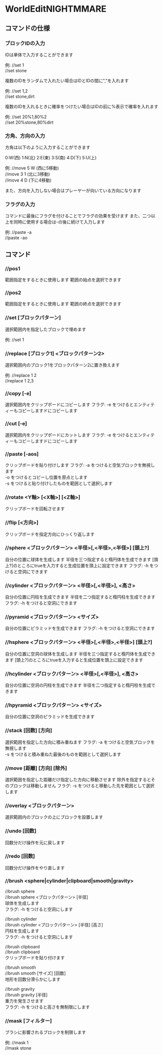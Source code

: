 # WorldEditNIGHTMMARE

## コマンドの仕様

### ブロックIDの入力

IDは単体で入力することができます

例: //set 1  
    //set stone  

複数のIDをランダムで入れたい場合はIDとIDの間に","を入れます

例: //set 1,2  
    //set stone,dirt  

複数のIDを入れるときに確率をつけたい場合はIDの前に%表示で確率を入れます

例: //set 20%1,80%2  
    //set 20%stone,80%dirt  

### 方角、方向の入力

方角は以下のように入力することができます

0:W(西) 1:N(北) 2:E(東) 3:S(南)
4:D(下) 5:U(上)

例: //move 5 W (西に5移動)  
    //move 3 1 (北に3移動)  
    //move 4 D (下に4移動)  

また、方向を入力しない場合はプレーヤーが向いている方向になります

### フラグの入力

コマンドに最後にフラグを付けることでフラグの効果を受けます
また、二つ以上を同時に使用する場合は-の後に続けて入力します

例: //paste -a  
    //paste -ao  


## コマンド

### //pos1
範囲指定をするときに使用します
範囲の始点を選択できます

### //pos2
範囲指定をするときに使用します
範囲の終点を選択できます

### //set [ブロックパターン]
選択範囲内を指定したブロックで埋めます

例: //set 1  

### //replace [ブロック1] <ブロックパターン2>
選択範囲内のブロック1をブロックパターン2に置き換えます

例: //replace 1 2  
    //replace 1 2,3  

### //copy [-e]
選択範囲内をクリップボードにコピーします
フラグ: -e をつけるとエンティティーもコピーしますドにコピーします

### //cut [-e]
選択範囲内をクリップボードにカットします
フラグ: -e をつけるとエンティティーもコピーしますドにコピーします

### //paste [-aos]
クリップボードを貼り付けします
フラグ: -a をつけると空気ブロックを無視します  
        -o をつけるとコピーし位置を原点とします  
        -s をつけると貼り付けしたものを範囲として選択します  

### //rotate <Y軸> [<X軸>] [<Z軸>]
クリップボードを回転させます

### //flip [<方向>]
クリップボードを指定方向にひっくり返します

### //sphere <ブロックパターン> <半径>[,<半径>,<半径>] [頭上?]
自分の位置に球体を生成します
半径を三つ指定すると楕円体を生成できます
[頭上?]のところにtrueを入力すると生成位置を頭上に設定できます
フラグ: -h をつけると空洞にできます

### //cylinder <ブロックパターン> <半径>[,<半径>], <高さ>
自分の位置に円柱を生成できます
半径を二つ指定すると楕円柱を生成できます
フラグ: -h をつけると空洞にできます

### //pyramid <ブロックパターン> <サイズ>
自分の位置にピラミッドを生成できます
フラグ: -h をつけると空洞にできます

### //hsphere <ブロックパターン> <半径>[,<半径>,<半径>] [頭上?]
自分の位置に空洞の球体を生成します
半径を三つ指定すると楕円体を生成できます
[頭上?]のところにtrueを入力すると生成位置を頭上に設定できます

### //hcylinder <ブロックパターン> <半径>[,<半径>], <高さ>
自分の位置に空洞の円柱を生成できます
半径を二つ指定すると楕円柱を生成できます

### //hpyramid <ブロックパターン> <サイズ>
自分の位置に空洞のピラミッドを生成できます

### //stack [回数] [方向]
選択範囲を指定した方向に積み重ねます
フラグ: -a をつけると空気ブロックを無視します  
        -s をつけると積み重ねた最後のものを範囲として選択します  

### //move [距離] [方向] [除外]
選択範囲を指定した距離だけ指定した方向に移動させます
除外を指定するとそのブロックは移動しません
フラグ: -s をつけると移動した先を範囲として選択します

### //overlay <ブロックパターン>
選択範囲内のブロックの上にブロックを設置します

### //undo [回数]
回数分だけ操作を元に戻します

### //redo [回数]
回数分だけ操作をやり直します

### //brush <sphere|cylinder|clipboard|smooth|gravity>

//brush sphere  
      //brush sphere <ブロックパターン> [半径]  
      球体を生成します  
      フラグ: -h をつけると空洞にします  

//brush cylinder  
      //brush cylinder <ブロックパターン> [半径] [高さ]  
      円柱を生成します  
      フラグ: -h をつけると空洞にします  

//brush clipboard  
      //brush clipboard  
      クリップボードを貼り付けます  

//brush smooth  
      //brush smooth [サイズ] [回数]  
      地形を回数分滑らかにします  

//brush gravity  
      //brush gravity [半径]  
      重力を発生させます  
      フラグ: -h をつけると高さを無制限にします  

### //mask [フィルター]
ブラシに影響されるブロックを制限します

例: //mask 1  
    //mask stone  
